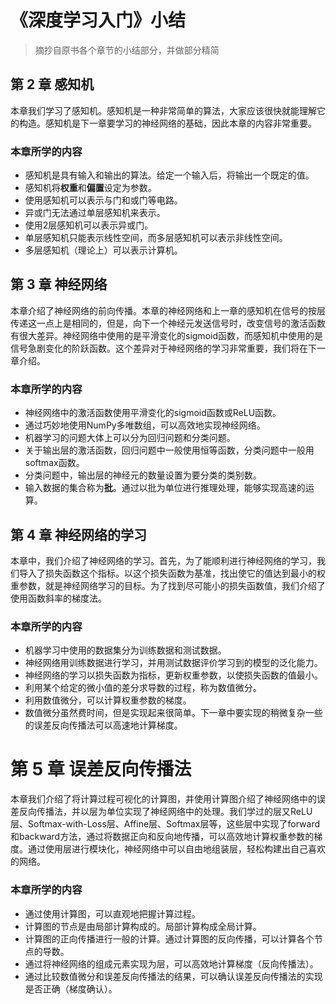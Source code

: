 # 《深度学习入门》小结

> 摘抄自原书各个章节的小结部分，并做部分精简

## 第 2 章 感知机

本章我们学习了感知机。感知机是一种非常简单的算法，大家应该很快就能理解它的构造。感知机是下一章要学习的神经网络的基础，因此本章的内容非常重要。

### 本章所学的内容

- 感知机是具有输入和输出的算法。给定一个输入后，将输出一个既定的值。
- 感知机将**权重**和**偏置**设定为参数。
- 使用感知机可以表示与门和或门等电路。
- 异或门无法通过单层感知机来表示。
- 使用2层感知机可以表示异或门。
- 单层感知机只能表示线性空间，而多层感知机可以表示非线性空间。
- 多层感知机（理论上）可以表示计算机。

## 第 3 章 神经网络

本章介绍了神经网络的前向传播。本章的神经网络和上一章的感知机在信号的按层传递这一点上是相同的，但是，向下一个神经元发送信号时，改变信号的激活函数有很大差异。神经网络中使用的是平滑变化的sigmoid函数，而感知机中使用的是信号急剧变化的阶跃函数。这个差异对于神经网络的学习非常重要，我们将在下一章介绍。

### 本章所学的内容

- 神经网络中的激活函数使用平滑变化的sigmoid函数或ReLU函数。
- 通过巧妙地使用NumPy多唯数组，可以高效地实现神经网络。
- 机器学习的问题大体上可以分为回归问题和分类问题。
- 关于输出层的激活函数，回归问题中一般使用恒等函数，分类问题中一般用softmax函数。
- 分类问题中，输出层的神经元的数量设置为要分类的类别数。
- 输入数据的集合称为**批**。通过以批为单位进行推理处理，能够实现高速的运算。

## 第 4 章 神经网络的学习

本章中，我们介绍了神经网络的学习。首先，为了能顺利进行神经网络的学习，我们导入了损失函数这个指标。以这个损失函数为基准，找出使它的值达到最小的权重参数，就是神经网络学习的目标。为了找到尽可能小的损失函数值，我们介绍了使用函数斜率的梯度法。

### 本章所学的内容

- 机器学习中使用的数据集分为训练数据和测试数据。
- 神经网络用训练数据进行学习，并用测试数据评价学习到的模型的泛化能力。
- 神经网络的学习以损失函数为指标，更新权重参数，以使损失函数的值最小。
- 利用某个给定的微小值的差分求导数的过程，称为数值微分。
- 利用数值微分，可以计算权重参数的梯度。
- 数值微分虽然费时间，但是实现起来很简单。下一章中要实现的稍微复杂一些的误差反向传播法可以高速地计算梯度。

# 第 5 章 误差反向传播法

本章我们介绍了将计算过程可视化的计算图，并使用计算图介绍了神经网络中的误差反向传播法，并以层为单位实现了神经网络中的处理。我们学过的层又ReLU层、Softmax-with-Loss层、Affine层、Softmax层等，这些层中实现了forward和backward方法，通过将数据正向和反向地传播，可以高效地计算权重参数的梯度。通过使用层进行模块化，神经网络中可以自由地组装层，轻松构建出自己喜欢的网络。

### 本章所学的内容

- 通过使用计算图，可以直观地把握计算过程。
- 计算图的节点是由局部计算构成的。局部计算构成全局计算。
- 计算图的正向传播进行一般的计算。通过计算图的反向传播，可以计算各个节点的导数。
- 通过将神经网络的组成元素实现为层，可以高效地计算梯度（反向传播法）。
- 通过比较数值微分和误差反向传播法的结果，可以确认误差反向传播法的实现是否正确（梯度确认）。
